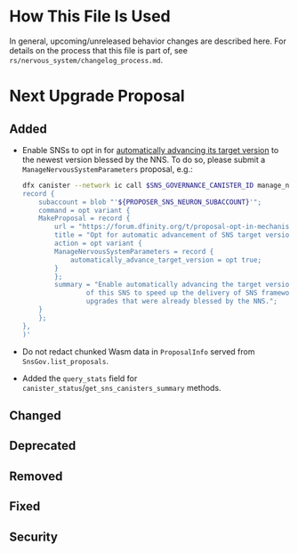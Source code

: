 # How This File Is Used

In general, upcoming/unreleased behavior changes are described here. For details
on the process that this file is part of, see
`rs/nervous_system/changelog_process.md`.


# Next Upgrade Proposal

## Added

* Enable SNSs to opt in for
[automatically advancing its target version](https://forum.dfinity.org/t/proposal-opt-in-mechanism-for-automatic-sns-target-version-advancement/39874)
to the newest version blessed by the NNS. To do so, please submit a `ManageNervousSystemParameters` 
proposal, e.g.:

    ```bash
    dfx canister --network ic call $SNS_GOVERNANCE_CANISTER_ID manage_neuron '(
    record {
        subaccount = blob "'${PROPOSER_SNS_NEURON_SUBACCOUNT}'";
        command = opt variant {
        MakeProposal = record {
            url = "https://forum.dfinity.org/t/proposal-opt-in-mechanism-for-automatic-sns-target-version-advancement/39874";
            title = "Opt for automatic advancement of SNS target versions";
            action = opt variant {
            ManageNervousSystemParameters = record {
                automatically_advance_target_version = opt true;
            }
            };
            summary = "Enable automatically advancing the target version \
                    of this SNS to speed up the delivery of SNS framework \
                    upgrades that were already blessed by the NNS.";
        }
        };
    },
    )'
    ```

* Do not redact chunked Wasm data in `ProposalInfo` served from `SnsGov.list_proposals`.
* Added the `query_stats` field for `canister_status`/`get_sns_canisters_summary` methods.

## Changed

## Deprecated

## Removed

## Fixed

## Security
